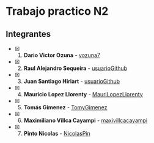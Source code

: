# Trabajo practico N2

## Integrantes
- [x] 1.  **Dario Victor Ozuna** -  [vozuna7](https://github.com/vozuna7)
- [x] 2.  **Raul Alejandro Sequeira** -  [usuarioGithub](https://link.com)
- [x] 3.  **Juan Santiago Hiriart** -  [usuarioGithub](https://link.com)
- [x] 4.  **Mauricio Lopez Llorenty** -  [MauriLopezLlorenty](https://github.com/MauriLopezLlorenty)
- [x] 5.  **Tomás Gimenez** -  [TomyGimenez](https://github.com/TomyGimenez)
- [x] 6.  **Maximiliano Villca Cayampi** -  [maxivillcacayampi](https://github.com/maxivillcacayampi)
- [x] 7.  **Pinto Nicolas** -  [NicolasPin](https://github.com/NicolasPin)